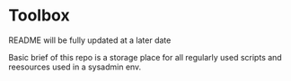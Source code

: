# Toolbox

README will be fully updated at a later date

Basic brief of this repo is a storage place for all regularly used scripts and reesources used in a sysadmin env.
